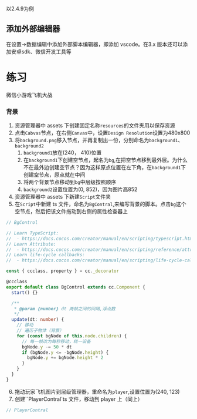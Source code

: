 以2.4.9为例

## 添加外部编辑器

在设置->数据编辑中添加外部脚本编辑器，即添加 vscode。在3.x 版本还可以添加安卓sdk、微信开发工具等

# 练习

微信小游戏飞机大战

### 背景

1. 资源管理器中 assets 下创建固定名称`resources`的文件夹用以保存资源
2. 点击`Cabvas`节点，在右侧`Canvas`中，设置`Design Resolution`设置为480x800
3. 将`background.png`移入节点，并再复制出一份，分别命名为`background1`、`background2`
   1. `background1`放在(240， 410)位置
   2. 在`background1`下创建空节点，起名为`bg`,在把空节点移到最外层。为什么不在最外边创建空节点？因为这样原点位置在左下角，在`background1`下创建空节点，原点就在中间
   3. 将两个背景节点移动到`bg`中层级按照顺序
   4. `background2`设置位置为(0, 852)，因为图片高852
4. 资源管理器中 assets 下新建`Script`文件夹
5. 在`Script`中新建 ts 文件，命名为`BgContral`,来编写背景的脚本。点击`bg`这个空节点，然后把该文件拖动到右侧的属性检查器上

```ts
// BgControl

// Learn TypeScript:
//  - https://docs.cocos.com/creator/manual/en/scripting/typescript.html
// Learn Attribute:
//  - https://docs.cocos.com/creator/manual/en/scripting/reference/attributes.html
// Learn life-cycle callbacks:
//  - https://docs.cocos.com/creator/manual/en/scripting/life-cycle-callbacks.html

const { ccclass, property } = cc._decorator

@ccclass
export default class BgControl extends cc.Component {
  start() {}

  /**
   * @param {number} dt 两帧之间的间隔,浮点数
   */
  update(dt: number) {
    // 移动
    // 遍历子物体（背景）
    for (const bgNode of this.node.children) {
      // 每一帧改为每秒移动，统一设备
      bgNode.y -= 50 * dt
      if (bgNode.y <= -bgNode.height) {
        bgNode.y += bgNode.height * 2
      }
    }
  }
}

```



6. 拖动玩家飞机图片到层级管理器，重命名为`player`,设置位置为(240, 123)
7. 创建``PlayerContral`ts 文件，移动到 player 上（同上）

```ts
// PlayerContral
```

